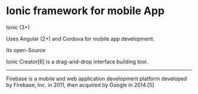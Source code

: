 Ionic framework for mobile App
==============================
Ionic (3+)

Uses Angular (2+) and Cordova for mobile app development.


Its open-Source

Ionic Creator[6] is a drag-and-drop interface building tool.




----

Firebase is a mobile and web application development platform developed by Firebase, Inc. in 2011, then acquired by Google in 2014.[5]


